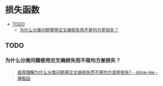 损失函数
===

- [TODO](#todo)
    - [为什么分类问题使用交叉熵损失而不是均方差损失？](#为什么分类问题使用交叉熵损失而不是均方差损失)

## TODO

### 为什么分类问题使用交叉熵损失而不是均方差损失？
> [直观理解为什么分类问题用交叉熵损失而不用均方误差损失? - shine-lee - 博客园](https://www.cnblogs.com/shine-lee/p/12032066.html)
